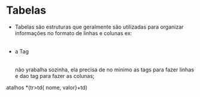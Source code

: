 # Tabelas

- Tabelas são estruturas que geralmente são utilizadas para organizar informações no formato de linhas e colunas ex: <table></table>

- a Tag <table></table> não yrabalha sozinha, ela precisa de no minimo as tags <tr></tr> para fazer linhas e dao tag <td></td> para fazer as colunas;

atalhos *(tr>td{ nome, valor}+td)